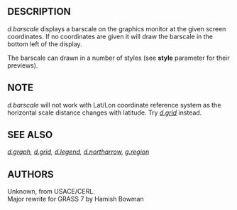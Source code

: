 ## DESCRIPTION

*d.barscale* displays a barscale on the graphics monitor at the given
screen coordinates. If no coordinates are given it will draw the
barscale in the bottom left of the display.

The barscale can drawn in a number of styles (see **style** parameter
for their previews).

## NOTE

*d.barscale* will not work with Lat/Lon coordinate reference system as
the horizontal scale distance changes with latitude. Try
*[d.grid](d.grid.md)* instead.

## SEE ALSO

*[d.graph](d.graph.md), [d.grid](d.grid.md), [d.legend](d.legend.md),
[d.northarrow](d.northarrow.md), [g.region](g.region.md)*

## AUTHORS

Unknown, from USACE/CERL.  
Major rewrite for GRASS 7 by Hamish Bowman
